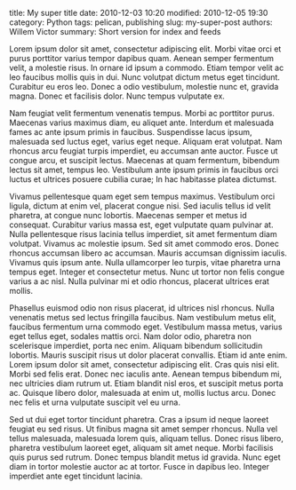 title: My super title
date: 2010-12-03 10:20
modified: 2010-12-05 19:30
category: Python
tags: pelican, publishing
slug: my-super-post
authors: Willem Victor
summary: Short version for index and feeds

Lorem ipsum dolor sit amet, consectetur adipiscing elit. Morbi vitae orci et purus porttitor varius tempor dapibus quam. Aenean semper fermentum velit, a molestie risus. In ornare id ipsum a commodo. Etiam tempor velit ac leo faucibus mollis quis in dui. Nunc volutpat dictum metus eget tincidunt. Curabitur eu eros leo. Donec a odio vestibulum, molestie nunc et, gravida magna. Donec et facilisis dolor. Nunc tempus vulputate ex.

Nam feugiat velit fermentum venenatis tempus. Morbi ac porttitor purus. Maecenas varius maximus diam, eu aliquet ante. Interdum et malesuada fames ac ante ipsum primis in faucibus. Suspendisse lacus ipsum, malesuada sed luctus eget, varius eget neque. Aliquam erat volutpat. Nam rhoncus arcu feugiat turpis imperdiet, eu accumsan ante auctor. Fusce ut congue arcu, et suscipit lectus. Maecenas at quam fermentum, bibendum lectus sit amet, tempus leo. Vestibulum ante ipsum primis in faucibus orci luctus et ultrices posuere cubilia curae; In hac habitasse platea dictumst.

Vivamus pellentesque quam eget sem tempus maximus. Vestibulum orci ligula, dictum at enim vel, placerat congue nisi. Sed iaculis tellus id velit pharetra, at congue nunc lobortis. Maecenas semper et metus id consequat. Curabitur varius massa est, eget vulputate quam pulvinar at. Nulla pellentesque risus lacinia tellus imperdiet, sit amet fermentum diam volutpat. Vivamus ac molestie ipsum. Sed sit amet commodo eros. Donec rhoncus accumsan libero ac accumsan. Mauris accumsan dignissim iaculis. Vivamus quis ipsum ante. Nulla ullamcorper leo turpis, vitae pharetra urna tempus eget. Integer et consectetur metus. Nunc ut tortor non felis congue varius a ac nisl. Nulla pulvinar mi et odio rhoncus, placerat ultrices erat mollis.

Phasellus euismod odio non risus placerat, id ultrices nisl rhoncus. Nulla venenatis metus sed lectus fringilla faucibus. Nam vestibulum metus elit, faucibus fermentum urna commodo eget. Vestibulum massa metus, varius eget tellus eget, sodales mattis orci. Nam dolor odio, pharetra non scelerisque imperdiet, porta nec enim. Aliquam bibendum sollicitudin lobortis. Mauris suscipit risus ut dolor placerat convallis. Etiam id ante enim. Lorem ipsum dolor sit amet, consectetur adipiscing elit. Cras quis nisi elit. Morbi sed felis erat. Donec nec iaculis ante. Aenean tempus bibendum mi, nec ultricies diam rutrum ut. Etiam blandit nisl eros, et suscipit metus porta ac. Quisque libero dolor, malesuada at enim ut, mollis luctus arcu. Donec nec felis et urna vulputate suscipit vel eu urna.

Sed ut dui eget tortor tincidunt pharetra. Cras a ipsum id neque laoreet feugiat eu sed risus. Ut finibus magna sit amet semper rhoncus. Nulla vel tellus malesuada, malesuada lorem quis, aliquam tellus. Donec risus libero, pharetra vestibulum laoreet eget, aliquam sit amet neque. Morbi facilisis quis purus sed rutrum. Donec tempus blandit metus id gravida. Nunc eget diam in tortor molestie auctor ac at tortor. Fusce in dapibus leo. Integer imperdiet ante eget tincidunt lacinia.

